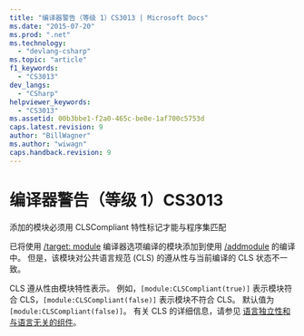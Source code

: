 ```yaml
---
title: "编译器警告（等级 1）CS3013 | Microsoft Docs"
ms.date: "2015-07-20"
ms.prod: ".net"
ms.technology: 
  - "devlang-csharp"
ms.topic: "article"
f1_keywords: 
  - "CS3013"
dev_langs: 
  - "CSharp"
helpviewer_keywords: 
  - "CS3013"
ms.assetid: 00b3bbe1-f2a0-465c-be0e-1af700c5753d
caps.latest.revision: 9
author: "BillWagner"
ms.author: "wiwagn"
caps.handback.revision: 9
---
```

# 编译器警告（等级 1）CS3013
添加的模块必须用 CLSCompliant 特性标记才能与程序集匹配  
  
 已将使用 [\/target: module](../../csharp/language-reference/compiler-options/target-module-compiler-option.md) 编译器选项编译的模块添加到使用 [\/addmodule](../../csharp/language-reference/compiler-options/addmodule-compiler-option.md) 的编译中。 但是，该模块对公共语言规范 \(CLS\) 的遵从性与当前编译的 CLS 状态不一致。  
  
 CLS 遵从性由模块特性表示。 例如，`[module:CLSCompliant(true)]` 表示模块符合 CLS，`[module:CLSCompliant(false)]` 表示模块不符合 CLS。 默认值为 `[module:CLSCompliant(false)]`。 有关 CLS 的详细信息，请参见 [语言独立性和与语言无关的组件](../Topic/Language%20Independence%20and%20Language-Independent%20Components.md)。
